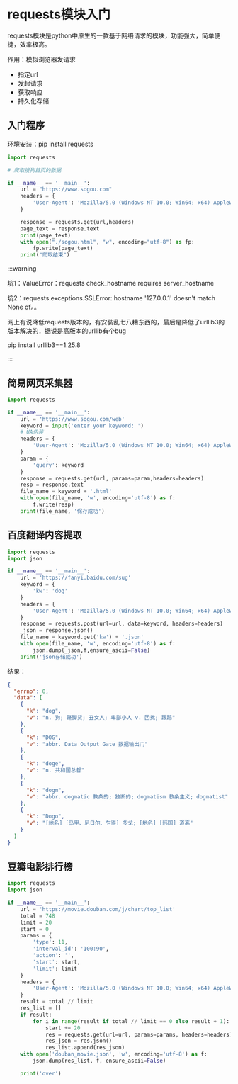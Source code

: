 # requests模块入门

requests模块是python中原生的一款基于网络请求的模块，功能强大，简单便捷，效率极高。

作用：模拟浏览器发请求

- 指定url
- 发起请求
- 获取响应
- 持久化存储



## 入门程序

环境安装：pip install requests

```python
import requests

# 爬取搜狗首页的数据

if __name__ == '__main__':
    url = "https://www.sogou.com"
    headers = {
        'User-Agent': 'Mozilla/5.0 (Windows NT 10.0; Win64; x64) AppleWebKit/537.36 (KHTML, like Gecko) Chrome/87.0.4280.141 Safari/537.36'
    }

    response = requests.get(url,headers)
    page_text = response.text
    print(page_text)
    with open("./sogou.html", "w", encoding="utf-8") as fp:
        fp.write(page_text)
    print("爬取结束")
```





:::warning

坑1：ValueError：requests check_hostname requires server_hostname

坑2：requests.exceptions.SSLError: hostname '127.0.0.1' doesn't match None of。。

网上有说降低requests版本的，有安装乱七八糟东西的，最后是降低了urllib3的版本解决的，据说是高版本的urllib有个bug

pip install urllib3==1.25.8

:::

## 简易网页采集器

```python
import requests

if __name__ == '__main__':
    url = 'https://www.sogou.com/web'
    keyword = input('enter your keyword: ')
    # UA伪装
    headers = {
        'User-Agent': 'Mozilla/5.0 (Windows NT 10.0; Win64; x64) AppleWebKit/537.36 (KHTML, like Gecko) Chrome/89.0.4389.114 Safari/537.36'
    }
    param = {
        'query': keyword
    }
    response = requests.get(url, params=param,headers=headers)
    resp = response.text
    file_name = keyword + '.html'
    with open(file_name, 'w', encoding='utf-8') as f:
        f.write(resp)
    print(file_name, '保存成功')

```

## 百度翻译内容提取

```python
import requests
import json

if __name__ == '__main__':
    url = 'https://fanyi.baidu.com/sug'
    keyword = {
        'kw': 'dog'
    }
    headers = {
        'User-Agent': 'Mozilla/5.0 (Windows NT 10.0; Win64; x64) AppleWebKit/537.36 (KHTML, like Gecko) Chrome/87.0.4280.141 Safari/537.36'
    }
    response = requests.post(url=url, data=keyword, headers=headers)
    _json = response.json()
    file_name = keyword.get('kw') + '.json'
    with open(file_name, 'w', encoding='utf-8') as f:
        json.dump(_json,f,ensure_ascii=False)
    print('json存储成功')

```

结果：

```json
{
  "errno": 0,
  "data": [
    {
      "k": "dog",
      "v": "n. 狗; 蹩脚货; 丑女人; 卑鄙小人 v. 困扰; 跟踪"
    },
    {
      "k": "DOG",
      "v": "abbr. Data Output Gate 数据输出门"
    },
    {
      "k": "doge",
      "v": "n. 共和国总督"
    },
    {
      "k": "dogm",
      "v": "abbr. dogmatic 教条的; 独断的; dogmatism 教条主义; dogmatist"
    },
    {
      "k": "Dogo",
      "v": "[地名] [马里、尼日尔、乍得] 多戈; [地名] [韩国] 道高"
    }
  ]
}
```



## 豆瓣电影排行榜

```python
import requests
import json

if __name__ == '__main__':
    url = 'https://movie.douban.com/j/chart/top_list'
    total = 748
    limit = 20
    start = 0
    params = {
        'type': 11,
        'interval_id': '100:90',
        'action': '',
        'start': start,
        'limit': limit
    }
    headers = {
        'User-Agent': 'Mozilla/5.0 (Windows NT 10.0; Win64; x64) AppleWebKit/537.36 (KHTML, like Gecko) Chrome/87.0.4280.141 Safari/537.36'
    }
    result = total // limit
    res_list = []
    if result:
        for i in range(result if total // limit == 0 else result + 1):
            start += 20
            res = requests.get(url=url, params=params, headers=headers)
            res_json = res.json()
            res_list.append(res_json)
    with open('douban_movie.json', 'w', encoding='utf-8') as f:
        json.dump(res_list, f, ensure_ascii=False)

    print('over')
```

